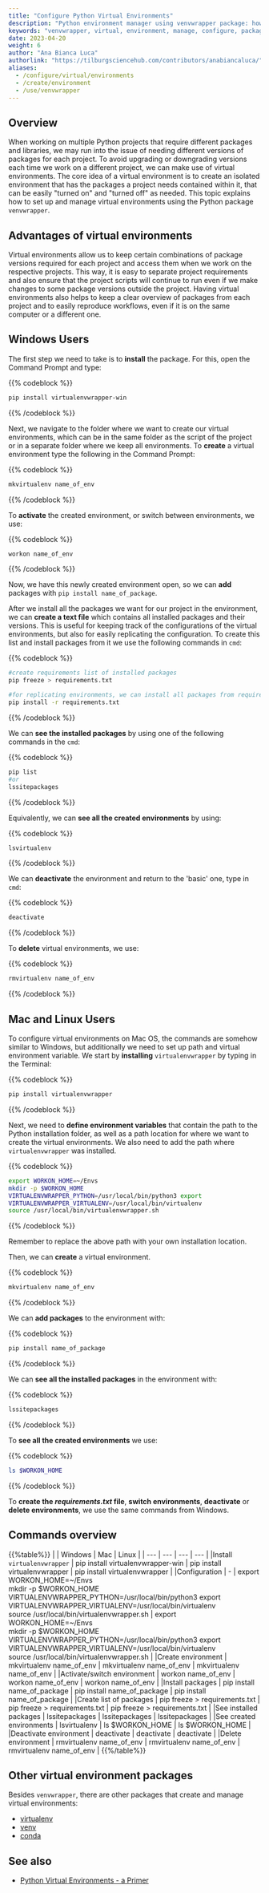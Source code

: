 ```yaml
---
title: "Configure Python Virtual Environments"
description: "Python environment manager using venvwrapper package: how to set up virtual environments, create or delete environments, add packages to them, create requirements.txt file containing packages versions, switch environments."
keywords: "venvwrapper, virtual, environment, manage, configure, packages"
date: 2023-04-20
weight: 6
author: "Ana Bianca Luca"
authorlink: "https://tilburgsciencehub.com/contributors/anabiancaluca/"
aliases:
  - /configure/virtual/environments
  - /create/environment
  - /use/venvwrapper
---
```


## Overview

When working on multiple Python projects that require different packages and libraries, we may run into the issue of needing different versions of packages for each project. To avoid upgrading or downgrading versions each time we work on a different project, we can make use of virtual environments. The core idea of a virtual environment is to create an isolated environment that has the packages a project needs contained within it, that can be easily "turned on" and "turned off" as needed. This topic explains how to set up and manage virtual environments using the Python package `venvwrapper`.

## Advantages of virtual environments

Virtual environments allow us to keep certain combinations of package versions required for each project and access them when we work on the respective projects. This way, it is easy to separate project requirements and also ensure that the project scripts will continue to run even if we make changes to some package versions outside the project. Having virtual environments also helps to keep a clear overview of packages from each project and to easily reproduce workflows, even if it is on the same computer or a different one. 

## Windows Users

The first step we need to take is to **install** the package. For this, open the Command Prompt and type:

{{% codeblock %}}
```bash
pip install virtualenvwrapper-win

```
{{% /codeblock %}}


Next, we navigate to the folder where we want to create our virtual environments, which can be in the same folder as the script of the project or in a separate folder where we keep all environments. To **create** a virtual environment type the following in the Command Prompt:

{{% codeblock %}}
```bash
mkvirtualenv name_of_env

```
{{% /codeblock %}}


To **activate** the created environment, or switch between environments, we use:

{{% codeblock %}}
```bash
workon name_of_env
```
{{% /codeblock %}}


Now, we have this newly created environment open, so we can **add** packages with `pip install name_of_package`.

After we install all the packages we want for our project in the environment, we can **create a text file** which contains all installed packages and their versions. This is useful for keeping track of the configurations of the virtual environments, but also for easily replicating the configuration. To create this list and install packages from it we use the following commands in `cmd`:

{{% codeblock %}}
```bash
#create requirements list of installed packages
pip freeze > requirements.txt

#for replicating environments, we can install all packages from requirements.txt
pip install -r requirements.txt
```
{{% /codeblock %}}

We can **see the installed packages** by using one of the following commands in the `cmd`:

{{% codeblock %}}
```bash
pip list  
#or
lssitepackages
```
{{% /codeblock %}}

Equivalently, we can **see all the created environments** by using:

{{% codeblock %}}
```bash
lsvirtualenv
```
{{% /codeblock %}}

We can **deactivate** the environment and return to the 'basic' one, type in `cmd`:

{{% codeblock %}}
```bash
deactivate
```
{{% /codeblock %}}

To **delete** virtual environments, we use:

{{% codeblock %}}
```bash
rmvirtualenv name_of_env
```
{{% /codeblock %}}


## Mac and Linux Users

To configure virtual environments on Mac OS, the commands are somehow similar to Windows, but additionally we need to set up path and virtual environment variable.
We start by **installing** `virtualenvwrapper` by typing in the Terminal:

{{% codeblock %}}
```bash
pip install virtualenvwrapper
```
{{% /codeblock %}}

Next, we need to **define environment variables** that contain the path to the Python installation folder, as well as a path location for where we want to create the virtual environments. We also need to add the path where `virtualenvwrapper` was installed.

{{% codeblock %}}
```bash
export WORKON_HOME=~/Envs
mkdir -p $WORKON_HOME
VIRTUALENVWRAPPER_PYTHON=/usr/local/bin/python3 export 
VIRTUALENVWRAPPER_VIRTUALENV=/usr/local/bin/virtualenv
source /usr/local/bin/virtualenvwrapper.sh
```
{{% /codeblock %}}

Remember to replace the above path with your own installation location.

Then, we can **create** a virtual environment.

{{% codeblock %}}
```bash
mkvirtualenv name_of_env
```
{{% /codeblock %}}

We can **add packages** to the environment with:

{{% codeblock %}}
```bash
pip install name_of_package
```
{{% /codeblock %}}


We can **see all the installed packages** in the environment with:

{{% codeblock %}}
```bash
lssitepackages
```
{{% /codeblock %}}

To **see all the created environments** we use:

{{% codeblock %}}
```bash
ls $WORKON_HOME
```
{{% /codeblock %}}


To **create the _requirements.txt_ file**, **switch environments**, **deactivate** or **delete environments**, we use the same commands from Windows.


## Commands overview

{{%table%}}
|   | Windows | Mac | Linux |
| --- | --- | --- | --- |
|Install `virtualenvwrapper` | pip install virtualenvwrapper-win | pip install virtualenvwrapper | pip install virtualenvwrapper |
|Configuration | - | export WORKON_HOME=~/Envs <br /> mkdir -p $WORKON_HOME <br /> VIRTUALENVWRAPPER_PYTHON=/usr/local/bin/python3 export <br /> VIRTUALENVWRAPPER_VIRTUALENV=/usr/local/bin/virtualenv <br /> source /usr/local/bin/virtualenvwrapper.sh | export WORKON_HOME=~/Envs <br /> mkdir -p $WORKON_HOME <br /> VIRTUALENVWRAPPER_PYTHON=/usr/local/bin/python3 export <br /> VIRTUALENVWRAPPER_VIRTUALENV=/usr/local/bin/virtualenv <br /> source /usr/local/bin/virtualenvwrapper.sh |
|Create environment | mkvirtualenv name_of_env | mkvirtualenv name_of_env | mkvirtualenv name_of_env |
|Activate/switch environment | workon name_of_env | workon name_of_env | workon name_of_env |
|Install packages | pip install name_of_package | pip install name_of_package | pip install name_of_package | 
|Create list of packages | pip freeze > requirements.txt | pip freeze > requirements.txt | pip freeze > requirements.txt |
|See installed packages | lssitepackages | lssitepackages | lssitepackages |
|See created environments | lsvirtualenv | ls $WORKON_HOME | ls $WORKON_HOME | 
|Deactivate environment | deactivate | deactivate | deactivate |
|Delete environment | rmvirtualenv name_of_env | rmvirtualenv name_of_env | rmvirtualenv name_of_env |
{{%/table%}}

## Other virtual environment packages


Besides `venvwrapper`, there are other packages that create and manage virtual environments:
- [virtualenv](https://virtualenv.pypa.io/en/latest/)
- [venv](https://packaging.python.org/en/latest/guides/installing-using-pip-and-virtual-environments/#creating-a-virtual-environment)
- [conda](https://uoa-eresearch.github.io/eresearch-cookbook/recipe/2014/11/20/conda/)

## See also

- [Python Virtual Environments - a Primer](https://realpython.com/python-virtual-environments-a-primer/)
